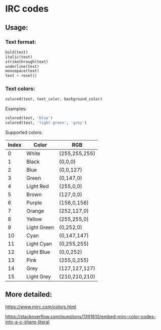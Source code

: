 # IRC codes

## Usage:

### Text format:
```python
bold(text)
italic(text)
strikethrough(text)
underline(text)
monospace(text)
text + reset()
```

### Text colors:
```python
colored(text, text_color, background_color)
```

Examples:
```python
colored(text, 'blue')
colored(text, 'light green', 'grey')
```

Supported colors:

| Index | Color       | RGB           |
|-------|-------------|---------------|
| 0     | White       | (255,255,255) |
| 1     | Black       | (0,0,0)       |
| 2     | Blue        | (0,0,127)     |
| 3     | Green       | (0,147,0)     |
| 4     | Light Red   | (255,0,0)     |
| 5     | Brown       | (127,0,0)     |
| 6     | Purple      | (156,0,156)   |
| 7     | Orange      | (252,127,0)   |
| 8     | Yellow      | (255,255,0)   |
| 9     | Light Green | (0,252,0)     |
| 10    | Cyan        | (0,147,147)   |
| 11    | Light Cyan  | (0,255,255)   |
| 12    | Light Blue  | (0,0,252)     |
| 13    | Pink        | (255,0,255)   |
| 14    | Grey        | (127,127,127) |
| 15    | Light Grey  | (210,210,210) |

## More detailed:
https://www.mirc.com/colors.html

https://stackoverflow.com/questions/1391610/embed-mirc-color-codes-into-a-c-sharp-literal